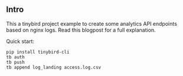 

## Intro
This a tinybird project example to create some analytics API endpoints based on nginx logs. Read this blogpost for a full explanation.


Quick start:

```
pip install tinybird-cli
tb auth
tb push
tb append log_landing access.log.csv
```

